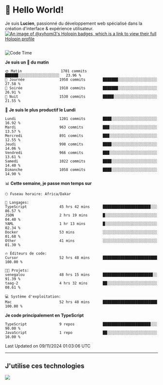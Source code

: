 # 👋 Hello World!

Je suis **Lucien**, passionné du développement web spécialisé dans la création d'interface & expérience utilisateur.
[![An image of @xyhomi3's Holopin badges, which is a link to view their full Holopin profile](https://holopin.me/xyhomi3)](https://holopin.io/@xyhomi3)

##

<!--START_SECTION:waka-->
![Code Time](http://img.shields.io/badge/Code%20Time-2%2C505%20hrs%2022%20mins-blue)

**Je suis un 🐤 du matin** 

```text
🌞 Matin                  1701 commits        ██████░░░░░░░░░░░░░░░░░░░   23.96 % 
🌆 Journée                1958 commits        ███████░░░░░░░░░░░░░░░░░░   27.58 % 
🌃 Soirée                 1910 commits        ███████░░░░░░░░░░░░░░░░░░   26.91 % 
🌙 Nuit                   1530 commits        █████░░░░░░░░░░░░░░░░░░░░   21.55 % 
```
📅 **Je suis le plus productif le Lundi** 

```text
Lundi                    1201 commits        ████░░░░░░░░░░░░░░░░░░░░░   16.92 % 
Mardi                    963 commits         ███░░░░░░░░░░░░░░░░░░░░░░   13.57 % 
Mercredi                 891 commits         ███░░░░░░░░░░░░░░░░░░░░░░   12.55 % 
Jeudi                    998 commits         ████░░░░░░░░░░░░░░░░░░░░░   14.06 % 
Vendredi                 966 commits         ███░░░░░░░░░░░░░░░░░░░░░░   13.61 % 
Samedi                   1022 commits        ████░░░░░░░░░░░░░░░░░░░░░   14.40 % 
Dimanche                 1058 commits        ████░░░░░░░░░░░░░░░░░░░░░   14.90 % 
```


📊 **Cette semaine, je passe mon temps sur** 

```text
🕑︎ Fuseau horaire: Africa/Dakar

💬 Langages: 
TypeScript               45 hrs 42 mins      ██████████████████████░░░   86.57 % 
JSON                     2 hrs 19 mins       █░░░░░░░░░░░░░░░░░░░░░░░░   04.40 % 
YAML                     1 hr 13 mins        █░░░░░░░░░░░░░░░░░░░░░░░░   02.34 % 
Docker                   53 mins             ░░░░░░░░░░░░░░░░░░░░░░░░░   01.68 % 
Other                    41 mins             ░░░░░░░░░░░░░░░░░░░░░░░░░   01.30 % 

🔥 Éditeurs de code: 
Cursor                   52 hrs 48 mins      █████████████████████████   100.00 % 

🐱‍💻 Projets: 
senegalou                48 hrs 15 mins      ███████████████████████░░   91.39 % 
taag-2                   4 hrs 32 mins       ██░░░░░░░░░░░░░░░░░░░░░░░   08.61 % 

💻 Système d'exploitation: 
Mac                      52 hrs 48 mins      █████████████████████████   100.00 % 
```

**Je code principalement en TypeScript** 

```text
TypeScript               9 repos             ██████████████████████░░░   90.00 % 
JavaScript               1 repo              ██░░░░░░░░░░░░░░░░░░░░░░░   10.00 % 
```




 Last Updated on 09/11/2024 01:03:06 UTC
<!--END_SECTION:waka-->
---

## J'utilise ces technologies

<p align="left">
  <a href="https://skillicons.dev">
    <img src="https://skillicons.dev/icons?i=ts,js,md,scss,tailwind,react,docker,express,astro,vite,nextjs,vercel,figma,ableton" />
  </a>
</p>

